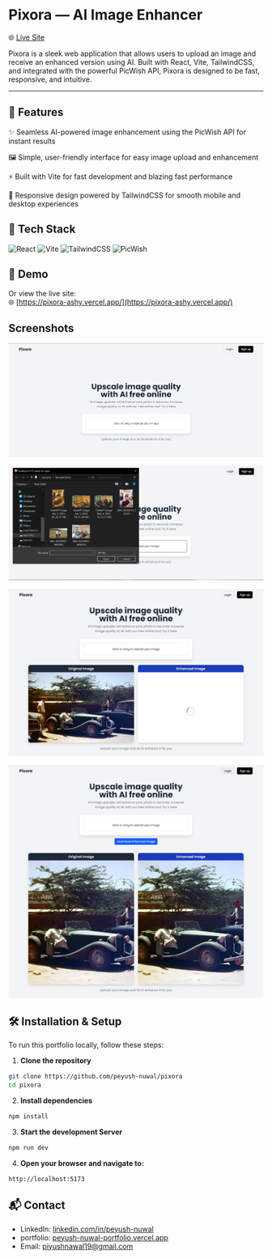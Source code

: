 
#  Pixora — AI Image Enhancer

🌐 [Live Site](https://pixora-ashy.vercel.app/)

Pixora is a sleek web application that allows users to upload an image and receive an enhanced version using AI. Built with React, Vite, TailwindCSS, and integrated with the powerful PicWish API, Pixora is designed to be fast, responsive, and intuitive.

---


## 🚀 Features

✨ Seamless AI-powered image enhancement using the PicWish API for instant results

🖼️ Simple, user-friendly interface for easy image upload and enhancement

⚡ Built with Vite for fast development and blazing fast performance

🎨 Responsive design powered by TailwindCSS for smooth mobile and desktop experiences

## 🧰 Tech Stack

![React](https://img.shields.io/badge/React-61DAFB?style=for-the-badge&logo=react&logoColor=white)
![Vite](https://img.shields.io/badge/Vite-646CFF?style=for-the-badge&logo=vite&logoColor=white)
![TailwindCSS](https://img.shields.io/badge/TailwindCSS-06B6D4?style=for-the-badge&logo=tailwind-css&logoColor=white)
![PicWish](https://img.shields.io/badge/PicWish-FF5733?style=for-the-badge&logo=generic&logoColor=white)


## 🎥 Demo

Or view the live site:  
🌐 [https://pixora-ashy.vercel.app/](https://pixora-ashy.vercel.app/)


## Screenshots

![App Screenshot](/public/screenshot/ss-1.png) 

![App Screenshot](/public/screenshot/ss-2.png)

![App Screenshot](/public/screenshot/ss-3.png)

![App Screenshot](/public/screenshot/ss-4.png)






## 🛠 Installation & Setup

To run this portfolio locally, follow these steps:

1. **Clone the repository**
```bash
git clone https://github.com/peyush-nuwal/pixora
cd pixora
```

2. **Install dependencies**
```bash
npm install
```

3. **Start the development Server**
```bash
npm run dev
```

4. **Open your browser and navigate to:**
```bash
http://localhost:5173
```


## 📬 Contact

- LinkedIn: [linkedin.com/in/peyush-nuwal](https://linkedin.com/in/peyush-nuwal)
- portfolio: [peyush-nuwal-portfolio.vercel.app](https://peyush-nuwal-portfolio.vercel.app)
- Email: piyushnawal19@gmail.com

